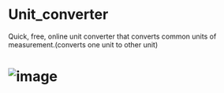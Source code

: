 # Unit_converter
Quick, free, online unit converter that converts common units of measurement.(converts one unit to other unit)
# ![image](https://user-images.githubusercontent.com/116144041/196704396-4da27f48-e06a-4652-a169-3b0f2bfff5c9.png)
